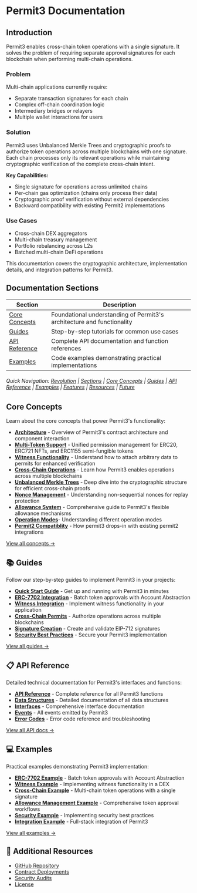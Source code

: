 <a id="documentation-top"></a>
# Permit3 Documentation
## Introduction 
Permit3 enables cross-chain token operations with a single signature. It solves the problem of requiring separate approval signatures for each blockchain when performing multi-chain operations.

### Problem

Multi-chain applications currently require:

- Separate transaction signatures for each chain
- Complex off-chain coordination logic
- Intermediary bridges or relayers
- Multiple wallet interactions for users

### Solution
Permit3 uses Unbalanced Merkle Trees and cryptographic proofs to authorize token operations across multiple blockchains with one signature. Each chain processes only its relevant operations while maintaining cryptographic verification of the complete cross-chain intent.

**Key Capabilities:**

- Single signature for operations across unlimited chains
- Per-chain gas optimization (chains only process their data)
- Cryptographic proof verification without external dependencies
- Backward compatibility with existing Permit2 implementations

### Use Cases

- Cross-chain DEX aggregators
- Multi-chain treasury management
- Portfolio rebalancing across L2s
- Batched multi-chain DeFi operations

This documentation covers the cryptographic architecture, implementation details, and integration patterns for Permit3.

<a id="documentation-sections"></a>
## Documentation Sections

| Section | Description |
|---------|-------------|
| [Core Concepts](#core-concepts) | Foundational understanding of Permit3's architecture and functionality |
| [Guides](#guides) | Step-by-step tutorials for common use cases |
| [API Reference](#api-reference) | Complete API documentation and function references |
| [Examples](#examples) | Code examples demonstrating practical implementations |

###### Quick Navigation: [Revolution](#cross-chain-revolution) | [Sections](#documentation-sections) | [Core Concepts](#core-concepts) | [Guides](#guides) | [API Reference](#api-reference) | [Examples](#examples) | [Features](#feature-highlights) | [Resources](#additional-resources) | [Future](#future-cross-chain)

<a id="core-concepts"></a>
## Core Concepts

Learn about the core concepts that power Permit3's functionality:

- [**Architecture**](./concepts/architecture.md) - Overview of Permit3's contract architecture and component interaction
- [**Multi-Token Support**](./concepts/multi-token-support.md) - Unified permission management for ERC20, ERC721 NFTs, and ERC1155 semi-fungible tokens
- [**Witness Functionality**](./concepts/witness-functionality.md) - Understand how to attach arbitrary data to permits for enhanced verification
- [**Cross-Chain Operations**](./concepts/cross-chain-operations.md) - Learn how Permit3 enables operations across multiple blockchains
- [**Unbalanced Merkle Trees**](./concepts/unbalanced-merkle-tree.md) - Deep dive into the cryptographic structure for efficient cross-chain proofs
- [**Nonce Management**](./concepts/nonce-management.md) - Understanding non-sequential nonces for replay protection
- [**Allowance System**](./concepts/allowance-system.md) - Comprehensive guide to Permit3's flexible allowance mechanisms
- [**Operation Modes**](./concepts/operation-modes.md)- Understanding different operation modes
- [**Permit2 Compatiblity**](./concepts/permit2-compatibility.md) - How permit3 drops-in with existing permit2 integrations

[View all concepts →](./concepts/README.md)

<a id="guides"></a>
## 📚 Guides

Follow our step-by-step guides to implement Permit3 in your projects:

- [**Quick Start Guide**](./guides/quick-start.md) - Get up and running with Permit3 in minutes
- [**ERC-7702 Integration**](./guides/erc7702-integration.md) - Batch token approvals with Account Abstraction
- [**Witness Integration**](./guides/witness-integration.md) - Implement witness functionality in your application
- [**Cross-Chain Permits**](./guides/cross-chain-permit.md) - Authorize operations across multiple blockchains
- [**Signature Creation**](./guides/signature-creation.md) - Create and validate EIP-712 signatures
- [**Security Best Practices**](./guides/security-best-practices.md) - Secure your Permit3 implementation

[View all guides →](./guides/README.md)

<a id="api-reference"></a>
## 📋 API Reference

Detailed technical documentation for Permit3's interfaces and functions:

- [**API Reference**](./api/api-reference.md) - Complete reference for all Permit3 functions
- [**Data Structures**](./api/data-structures.md) - Detailed documentation of all data structures
- [**Interfaces**](./api/interfaces.md) - Comprehensive interface documentation
- [**Events**](./api/events.md) - All events emitted by Permit3
- [**Error Codes**](./api/error-codes.md) - Error code reference and troubleshooting

[View all API docs →](./api/README.md)

<a id="examples"></a>
## 💻 Examples

Practical examples demonstrating Permit3 implementation:

- [**ERC-7702 Example**](./examples/erc7702-example.md) - Batch token approvals with Account Abstraction
- [**Witness Example**](./examples/witness-example.md) - Implementing witness functionality in a DEX
- [**Cross-Chain Example**](./examples/cross-chain-example.md) - Multi-chain token operations with a single signature
- [**Allowance Management Example**](./examples/allowance-management-example.md) - Comprehensive token approval workflows
- [**Security Example**](./examples/security-example.md) - Implementing security best practices
- [**Integration Example**](./examples/integration-example.md) - Full-stack integration of Permit3

[View all examples →](./examples/README.md)


<a id="additional-resources"></a>
## 🔧 Additional Resources

- [GitHub Repository](https://github.com/permit3/permit3)
- [Contract Deployments](./api/api-reference.md#contract-deployments)
- [Security Audits](./concepts/architecture.md#security-audits)
- [License](../LICENSE)

<a id="future-cross-chain"></a>